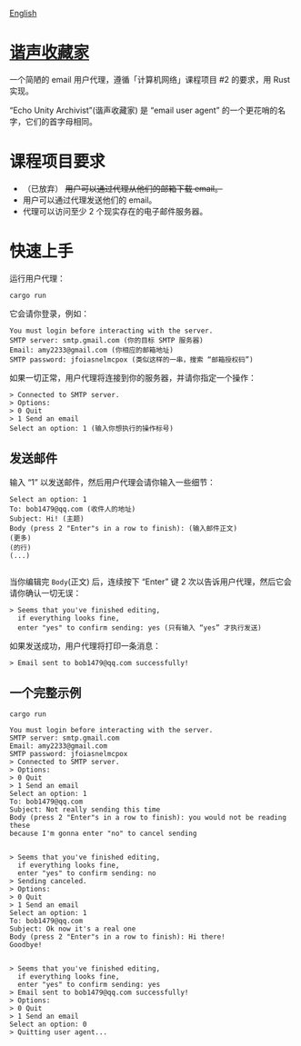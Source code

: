 [English](https://github.com/Somnia1337/EchoUnityArchivist/blob/main/README.md)

# [谐声收藏家](https://github.com/Somnia1337/EchoUnityArchivist)

一个简陋的 email 用户代理，遵循「计算机网络」课程项目 #2 的要求，用 Rust 实现。

“Echo Unity Archivist”(谐声收藏家) 是 “email user agent” 的一个更花哨的名字，它们的首字母相同。

# 课程项目要求

- （已放弃） ~~用户可以通过代理从他们的邮箱下载 email。~~
- 用户可以通过代理发送他们的 email。
- 代理可以访问至少 2 个现实存在的电子邮件服务器。

# 快速上手

运行用户代理：

```shell
cargo run
```

它会请你登录，例如：

```text
You must login before interacting with the server.
SMTP server: smtp.gmail.com (你的目标 SMTP 服务器)
Email: amy2233@gmail.com (你相应的邮箱地址)
SMTP password: jfoiasnelmcpox (类似这样的一串，搜索 “邮箱授权码”)
```

如果一切正常，用户代理将连接到你的服务器，并请你指定一个操作：

```text
> Connected to SMTP server.
> Options:
> 0 Quit
> 1 Send an email
Select an option: 1 (输入你想执行的操作标号)
```

## 发送邮件

输入 “1” 以发送邮件，然后用户代理会请你输入一些细节：

```text
Select an option: 1
To: bob1479@qq.com (收件人的地址)
Subject: Hi! (主题)
Body (press 2 "Enter"s in a row to finish): (输入邮件正文)
(更多)
(的行)
(...)


```

当你编辑完 `Body`(正文) 后，连续按下 “Enter” 键 2 次以告诉用户代理，然后它会请你确认一切无误：

```text
> Seems that you've finished editing,
  if everything looks fine,
  enter "yes" to confirm sending: yes (只有输入 “yes” 才执行发送)
```

如果发送成功，用户代理将打印一条消息：

```text
> Email sent to bob1479@qq.com successfully!
```

## 一个完整示例

```shell
cargo run
```

```text
You must login before interacting with the server.
SMTP server: smtp.gmail.com
Email: amy2233@gmail.com
SMTP password: jfoiasnelmcpox
> Connected to SMTP server.
> Options:
> 0 Quit
> 1 Send an email
Select an option: 1
To: bob1479@qq.com
Subject: Not really sending this time
Body (press 2 "Enter"s in a row to finish): you would not be reading these
because I'm gonna enter "no" to cancel sending


> Seems that you've finished editing,
  if everything looks fine,
  enter "yes" to confirm sending: no
> Sending canceled.
> Options:
> 0 Quit
> 1 Send an email
Select an option: 1
To: bob1479@qq.com
Subject: Ok now it's a real one
Body (press 2 "Enter"s in a row to finish): Hi there!
Goodbye!


> Seems that you've finished editing,
  if everything looks fine,
  enter "yes" to confirm sending: yes
> Email sent to bob1479@qq.com successfully!
> Options:
> 0 Quit
> 1 Send an email
Select an option: 0
> Quitting user agent...
```
